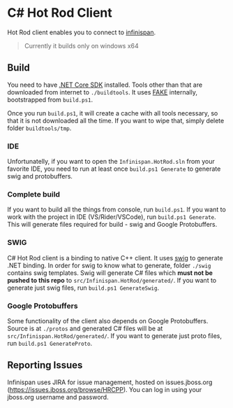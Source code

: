 # C# Hot Rod Client

Hot Rod client enables you to connect to [infinispan](http://infinispan.org).

> Currently it builds only on windows x64

## Build

You need to have [.NET Core SDK](http://dot.net/core) installed. Tools other than that are downloaded from internet to `./buildtools`. It uses [FAKE](http://fake.build) internally, bootstrapped from `build.ps1`.

Once you run `build.ps1`, it will create a cache with all tools necessary, so that it is not downloaded all the time. If you want to wipe that, simply delete folder `buildtools/tmp`.

### IDE

Unfortunatelly, if you want to open the `Infinispan.HotRod.sln` from your favorite IDE, you need to run at least once `build.ps1 Generate` to generate swig and protobuffers.

### Complete build

If you want to build all the things from console, run `build.ps1`. If you want to work with the project in IDE (VS/Rider/VSCode), run `build.ps1 Generate`. This will generate files required for build - swig and Google Protobuffers.

### SWIG

C# Hot Rod client is a binding to native C++ client. It uses [swig](http://swig.org) to generate .NET binding. In order for swig to know what to generate, folder `./swig` contains swig templates. Swig will generate C# files which **must not be pushed to this repo** to `src/Infinispan.HotRod/generated/`. If you want to generate just swig files, run `build.ps1 GenerateSwig`. 

### Google Protobuffers

Some functionality of the client also depends on Google Protobuffers. Source is at `./protos` and generated C# files will be at `src/Infinispan.HotRod/generated/`. If you want to generate just proto files, run `build.ps1 GenerateProto`.

## Reporting Issues ##

Infinispan uses JIRA for issue management, hosted on issues.jboss.org
(https://issues.jboss.org/browse/HRCPP). You can log in using your jboss.org
username and password.
